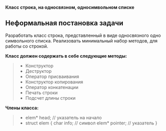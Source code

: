 **Класс строка, на односвязном, односимвольном списке**

Неформальная постановка задачи
--
Разработать класс строка, представленный в виде односвязного одно символьного списка. Реализовать минимальный набор методов, для работы со строкой.

 **Класс должен содержать в себе следующие методы:**
> - Конструктор
> - Деструктор
> - Оператор присваивания
> - Конструктор копирования
> - Оператор конкатенации
> - Печать строки
> - Подсчет длины строки

**Члены класса:**
>- elem* head; // указатель на начало
>- struct elem
> {
> char info; // символ
> elem* pointer; // указатель
> }
